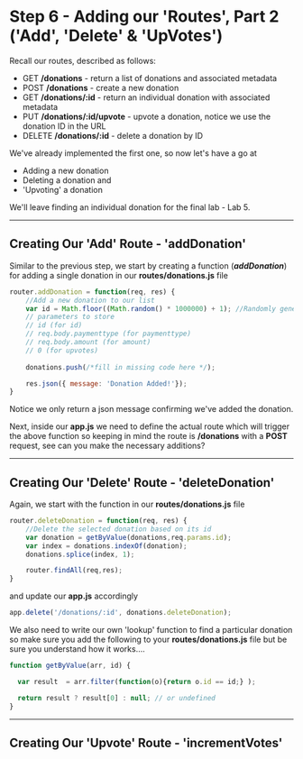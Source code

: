 
# Step 6 - Adding our 'Routes', Part 2 ('Add', 'Delete' & 'UpVotes')

Recall our routes, described as follows:

* GET **/donations** - return a list of donations and associated metadata
* POST **/donations** - create a new donation
* GET **/donations/:id** - return an individual donation with associated metadata
* PUT **/donations/:id/upvote** - upvote a donation, notice we use the donation ID in the URL
* DELETE **/donations/:id** - delete a donation by ID

We've already implemented the first one, so now let's have a go at 

* Adding a new donation
* Deleting a donation and
* 'Upvoting' a donation

We'll leave finding an individual donation for the final lab - Lab 5.

---
## Creating Our 'Add' Route - 'addDonation'
Similar to the previous step, we start by creating a function (***addDonation***) for adding a single donation in our **routes/donations.js** file

```javascript
router.addDonation = function(req, res) {
    //Add a new donation to our list
    var id = Math.floor((Math.random() * 1000000) + 1); //Randomly generate an id
    // parameters to store
    // id (for id)
    // req.body.paymenttype (for paymenttype)
    // req.body.amount (for amount)
    // 0 (for upvotes)
    
    donations.push(/*fill in missing code here */);

    res.json({ message: 'Donation Added!'});
}
```
Notice we only return a json message confirming we've added the donation.

Next, inside our **app.js** we need to define the actual route which will trigger the above function so keeping in mind the route is **/donations** with a **POST** request, see can you make the necessary additions?

---
## Creating Our 'Delete' Route - 'deleteDonation'
Again, we start with the function in our **routes/donations.js** file

```javascript
router.deleteDonation = function(req, res) {
    //Delete the selected donation based on its id
    var donation = getByValue(donations,req.params.id);
    var index = donations.indexOf(donation);
    donations.splice(index, 1);  

    router.findAll(req,res);
}
```
and update our **app.js** accordingly

```javascript
app.delete('/donations/:id', donations.deleteDonation);
```

We also need to write our own 'lookup' function to find a particular donation so make sure you add the following to your **routes/donations.js** file but be sure you understand how it works....

```javascript
function getByValue(arr, id) {

  var result  = arr.filter(function(o){return o.id == id;} );

  return result ? result[0] : null; // or undefined
}
```


---
## Creating Our 'Upvote' Route - 'incrementVotes'


